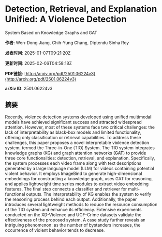 # Detection, Retrieval, and Explanation Unified: A Violence Detection
  System Based on Knowledge Graphs and GAT

**作者**: Wen-Dong Jiang, Chih-Yung Chang, Diptendu Sinha Roy

**发表时间**: 2025-01-07T09:21:20Z

**更新时间**: 2025-02-06T04:58:18Z

**PDF链接**: [http://arxiv.org/pdf/2501.06224v3](http://arxiv.org/pdf/2501.06224v3)

**arXiv ID**: 2501.06224v3

## 摘要

Recently, violence detection systems developed using unified multimodal
models have achieved significant success and attracted widespread attention.
However, most of these systems face two critical challenges: the lack of
interpretability as black-box models and limited functionality, offering only
classification or retrieval capabilities. To address these challenges, this
paper proposes a novel interpretable violence detection system, termed the
Three-in-One (TIO) System. The TIO system integrates knowledge graphs (KG) and
graph attention networks (GAT) to provide three core functionalities:
detection, retrieval, and explanation. Specifically, the system processes each
video frame along with text descriptions generated by a large language model
(LLM) for videos containing potential violent behavior. It employs ImageBind to
generate high-dimensional embeddings for constructing a knowledge graph, uses
GAT for reasoning, and applies lightweight time series modules to extract video
embedding features. The final step connects a classifier and retriever for
multi-functional outputs. The interpretability of KG enables the system to
verify the reasoning process behind each output. Additionally, the paper
introduces several lightweight methods to reduce the resource consumption of
the TIO system and enhance its efficiency. Extensive experiments conducted on
the XD-Violence and UCF-Crime datasets validate the effectiveness of the
proposed system. A case study further reveals an intriguing phenomenon: as the
number of bystanders increases, the occurrence of violent behavior tends to
decrease.
